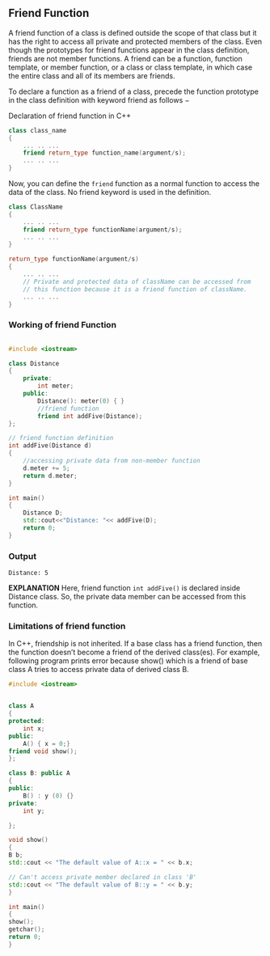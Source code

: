 ## Friend Function

A friend function of a class is defined outside the scope of that class but it has the right to access all private and protected members of the class. Even though the prototypes for friend functions appear in the class definition, friends are not member functions.
A friend can be a function, function template, or member function, or a class or class template, in which case the entire class and all of its members are friends.

To declare a function as a friend of a class, precede the function prototype in the class definition with keyword friend as follows −

Declaration of friend function in C++
``` C++
class class_name
{
    ... .. ...
    friend return_type function_name(argument/s);
    ... .. ...
}
```
Now, you can define the `friend` function as a normal function to access the data of the class. No friend keyword is used in the definition.

```C++
class ClassName
{
    ... .. ...
    friend return_type functionName(argument/s);
    ... .. ...
}

return_type functionName(argument/s)
{
    ... .. ...
    // Private and protected data of className can be accessed from
    // this function because it is a friend function of className.
    ... .. ...
}
```
### Working of friend Function
``` C++

#include <iostream>

class Distance
{
    private:
        int meter;
    public:
        Distance(): meter(0) { }
        //friend function
        friend int addFive(Distance);
};

// friend function definition
int addFive(Distance d)
{
    //accessing private data from non-member function
    d.meter += 5;
    return d.meter;
}

int main()
{
    Distance D;
    std::cout<<"Distance: "<< addFive(D);
    return 0;
}
```
### Output
```
Distance: 5
```

**EXPLANATION** Here, friend function `int addFive()` is declared inside Distance class. So, the private data member can be accessed from this function.

### Limitations of friend function
In C++, friendship is not inherited. If a base class has a friend function, then the function doesn’t become a friend of the derived class(es).
For example, following program prints error because show() which is a friend of base class A tries to access private data of derived class B.
```C++
#include <iostream> 


class A 
{ 
protected: 
	int x; 
public: 
	A() { x = 0;} 
friend void show(); 
}; 

class B: public A 
{ 
public: 
	B() : y (0) {} 
private: 
	int y; 

}; 

void show() 
{ 
B b; 
std::cout << "The default value of A::x = " << b.x; 

// Can't access private member declared in class 'B' 
std::cout << "The default value of B::y = " << b.y; 
} 

int main() 
{ 
show(); 
getchar(); 
return 0; 
} 
```





